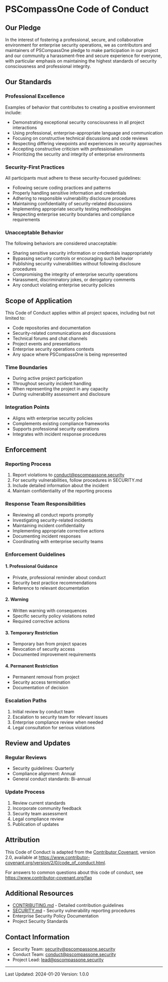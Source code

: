 # PSCompassOne Code of Conduct

## Our Pledge

In the interest of fostering a professional, secure, and collaborative environment for enterprise security operations, we as contributors and maintainers of PSCompassOne pledge to make participation in our project and our community a harassment-free and secure experience for everyone, with particular emphasis on maintaining the highest standards of security consciousness and professional integrity.

## Our Standards

### Professional Excellence
Examples of behavior that contributes to creating a positive environment include:

* Demonstrating exceptional security consciousness in all project interactions
* Using professional, enterprise-appropriate language and communication
* Focusing on constructive technical discussions and code reviews
* Respecting differing viewpoints and experiences in security approaches
* Accepting constructive criticism with professionalism
* Prioritizing the security and integrity of enterprise environments

### Security-First Practices
All participants must adhere to these security-focused guidelines:

* Following secure coding practices and patterns
* Properly handling sensitive information and credentials
* Adhering to responsible vulnerability disclosure procedures
* Maintaining confidentiality of security-related discussions
* Implementing appropriate security testing methodologies
* Respecting enterprise security boundaries and compliance requirements

### Unacceptable Behavior
The following behaviors are considered unacceptable:

* Sharing sensitive security information or credentials inappropriately
* Bypassing security controls or encouraging such behavior
* Publishing security vulnerabilities without following disclosure procedures
* Compromising the integrity of enterprise security operations
* Harassment, discriminatory jokes, or derogatory comments
* Any conduct violating enterprise security policies

## Scope of Application

This Code of Conduct applies within all project spaces, including but not limited to:

* Code repositories and documentation
* Security-related communications and discussions
* Technical forums and chat channels
* Project events and presentations
* Enterprise security operations contexts
* Any space where PSCompassOne is being represented

### Time Boundaries
* During active project participation
* Throughout security incident handling
* When representing the project in any capacity
* During vulnerability assessment and disclosure

### Integration Points
* Aligns with enterprise security policies
* Complements existing compliance frameworks
* Supports professional security operations
* Integrates with incident response procedures

## Enforcement

### Reporting Process
1. Report violations to conduct@pscompassone.security
2. For security vulnerabilities, follow procedures in SECURITY.md
3. Include detailed information about the incident
4. Maintain confidentiality of the reporting process

### Response Team Responsibilities
* Reviewing all conduct reports promptly
* Investigating security-related incidents
* Maintaining incident confidentiality
* Implementing appropriate corrective actions
* Documenting incident responses
* Coordinating with enterprise security teams

### Enforcement Guidelines

#### 1. Professional Guidance
* Private, professional reminder about conduct
* Security best practice recommendations
* Reference to relevant documentation

#### 2. Warning
* Written warning with consequences
* Specific security policy violations noted
* Required corrective actions

#### 3. Temporary Restriction
* Temporary ban from project spaces
* Revocation of security access
* Documented improvement requirements

#### 4. Permanent Restriction
* Permanent removal from project
* Security access termination
* Documentation of decision

### Escalation Paths
1. Initial review by conduct team
2. Escalation to security team for relevant issues
3. Enterprise compliance review when needed
4. Legal consultation for serious violations

## Review and Updates

### Regular Reviews
* Security guidelines: Quarterly
* Compliance alignment: Annual
* General conduct standards: Bi-annual

### Update Process
1. Review current standards
2. Incorporate community feedback
3. Security team assessment
4. Legal compliance review
5. Publication of updates

## Attribution

This Code of Conduct is adapted from the [Contributor Covenant][homepage], version 2.0,
available at https://www.contributor-covenant.org/version/2/0/code_of_conduct.html.

[homepage]: https://www.contributor-covenant.org

For answers to common questions about this code of conduct, see
https://www.contributor-covenant.org/faq

## Additional Resources

* [CONTRIBUTING.md](CONTRIBUTING.md) - Detailed contribution guidelines
* [SECURITY.md](SECURITY.md) - Security vulnerability reporting procedures
* Enterprise Security Policy Documentation
* Project Security Standards

## Contact Information

* Security Team: security@pscompassone.security
* Conduct Team: conduct@pscompassone.security
* Project Lead: lead@pscompassone.security

---
Last Updated: 2024-01-20
Version: 1.0.0